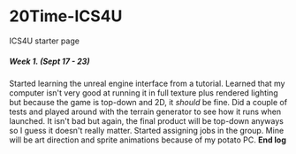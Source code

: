 # 20Time-ICS4U
ICS4U starter page

##### Week 1. (Sept 17 - 23)
Started learning the unreal engine interface from a tutorial. Learned that my computer isn't very good at running it in full texture plus rendered lighting but because the game is top-down and 2D, it _should_ be fine. Did a couple of tests and played around with the terrain generator to see how it runs when launched. It isn't bad but again, the final product will be top-down anyways so I guess it doesn't really matter. Started assigning jobs in the group. Mine will be art direction and sprite animations because of my potato PC. **End log**
